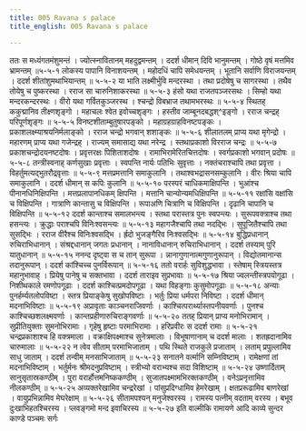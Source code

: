 ```yaml
---
title: 005 Ravana s palace
title_english: 005 Ravana s palace

---
```

<div class="audioEmbed"  caption="श्रीराम-हरिसीताराममूर्ति-घनपाठिभ्यां वचनम्" src="https://archive.org/download/Ramayana-recitation-Sriram-harisItArAmamUrti-Ghanapaati-v2/Kanda_5/Kanda_5_SK-005-Ravana_s_palace.mp3"></div>
ततः स मध्यंगतमंशुमन्तं ।  
ज्योत्स्नावितानम् महदुद्वमन्तम् ।  
ददर्श धीमान् दिवि भानुमन्तम् ।  
गोष्ठे वृषं मत्तमिव भ्रामन्तम् ॥५-५-१  
लोकस्य पापानि विनाशयन्तम् ।  
महोदधिं चापि समेधयन्तम् ।  
भूतानि सर्वाणि विराजयन्तम् ।  
ददर्श शीतांशुमथाभियान्तम् ॥ ५-५-२  
या भाति लक्ष्मीर्भुवि मन्दरस्था ।  
तथा प्रदोषेषु च सागरस्था ।  
तथैव तोयेषु च पुष्करस्था ।  
रराज सा चारुनिशाकरस्था ॥ ५-५-३  
हंसो यथा राजतपञ्जरसथः ।  
सिम्हो यथा मन्दरकन्दरस्थः ।  
वीरो यथा गर्वितकुञ्जरस्थ ।  
श्चन्द्रो विबभ्राज तथामभरस्थः ॥ ५-५-४  
स्थितह् ककुद्मानिव तीक्ष्णशृङ्गो ।  
महाचलः श्वेत इवोच्चशृङ्गः ।  
हस्तीव जाम्बूनदबद्धश्^इङ्गो ।  
रराज चन्द्रह् परिपूर्णशृङ्गः ॥ ५-५-५  
विनष्टशीताम्बुतुषारपङ्को ।  
महाग्रहग्राहविनष्टपङ्कः ।  
प्रकाशलक्ष्म्याश्रयनिर्मलाङ्को ।  
रराज चन्द्रो भगवान् शशाङ्कः ॥ ५-५-६  
शीलातलम् प्राप्य यथा मृगेन्द्रो ।  
महारणम् प्राप्य यथा गजेन्द्रह् ।  
राज्यम् समासाद्य यथा नरेन्द्र ।  
स्तथाप्रकाशो विरराज चन्द्रः ॥ ५-५-७  
प्रकाशचन्द्रोदयनष्टदोषः ।  
प्रवृत्तरक्षः पिशिताशदोषः ।  
रामाभिरामेरितचित्तदोषः ।  
स्वर्गप्रकाशो भगवान् प्रदोषः ॥ ५-५-८  
तन्त्रीस्वनाह् कर्णसुखाः प्रवृत्ताः ।  
स्वपन्ति नार्यः पतिभिः सुवृत्ताः ।  
नक्तंचराश्चापि तथा प्रवृत्ता ।  
विहर्तुमत्यद्भुतरौद्रवृत्ताः ॥ ५-५-९  
मत्तप्रमत्तानि समाकुलानि ।  
तथाश्वभद्रासनसम्कुलानि ।  
वीरः श्रिया चापि समाकुलानि ।  
ददर्श धीमान् स कपिः कुलानि ॥ ५-५-१०  
परस्परं चाधिकमाक्षिपन्ति ।  
भुआंश्च पीनानधिनिक्षिपन्ति ।  
मत्तप्रलापानधिकम् क्षिपन्ति ।  
मत्तानि चान्योन्यमधिक्षिपन्ति ॥ ५-५-११  
रक्षांसि वक्षांसि च विक्षिपन्ति ।  
गात्राणि कान्तासु च विक्षिपन्ति ।  
रूपाअणि चित्राणि च विक्षिपन्ति ।  
दृढानि चापानि च विक्षिपन्ति ॥ ५-५-१२  
ददर्श कान्ताश्च समालभन्त्य ।  
स्तथा परास्तत्र पुनः स्वपन्त्यः ।  
सुरूपवक्त्राश्च तथा हसन्त्यः ।  
क्रुद्धाः पराश्चपि विनिःश्वसन्त्यः ॥ ५-५-१३  
महागजैश्चापि तथा नदद्भिः ।  
सुपूजितैश्चापि तथा सुसद्भिः ।  
रराज वीरैश्च विनिःश्वसद्भि ।  
र्ह्रदो भुजङ्गैरिव निःश्वसद्भिः ॥ ५-५-१४  
बुद्धिप्रधानान् रुचिराभिधानान् ।  
संश्रद्दधानान् जगतः प्रधानान् ।  
नानाविधानान् रुचिराभिधानान् ।  
ददर्श तस्याम् पुरि यातुधानान् ॥ ५-५-१५  
ननन्द दृष्ट्वा स च तान् सुरूपा ।  
न्नानागुणानात्मगुणानुरूपान् ।  
विद्योतमानान्स तदानुरूपान् ।  
ददर्श कांश्चिच्च पुनर्विरूपान् ॥ ५-५-१६  
ततो वरार्हः सुविशुद्धभावा ।  
स्तेषाम् स्त्रियस्तत्र महानुभावाह् ।  
प्रियेषु पानेषु च सक्तभावा ।  
ददर्श ताराइव सुप्रभावाः ॥ ५-५-१७  
श्रिया ज्वलन्तीस्त्रपयोगूढा ।  
निशीथकाले रमणोपगूढाः ।  
ददर्श काश्चित्प्रमदोपगूढा ।  
यथा विहङ्गाः कुसुमोपगूढाः ॥ ५-५-१८  
अन्याः पुनर्हर्म्यतलोपविष्टा ।  
स्तत्र प्रियाङ्केषु सुखोपविष्टाः ।  
भर्तुः प्रिया धर्मपरा निविष्टा ।  
ददर्श धीमान् मदनाभिविष्टाः ॥ ५-५-१९  
अप्रावृताः काञ्चनराजिवर्णाः ।  
काश्चित्परार्थ्यास्तपनीयवर्णाः ।  
पुनश्च काश्चिच्छशलक्ष्मवर्णाः ।  
कान्तप्रहीणारुचिराङ्गवर्णाः ॥ ५-५-२०  
ततह् प्रियान् प्राप्य मनोभिरामान् ।  
सुप्रीतियुक्ताः सुमनोभिरामाः ।  
गृहेषु हृष्टाः परमाभिरामाः ।  
हरिप्रवीरः स ददर्श रामाः ॥ ५-५-२१  
चन्द्रप्रकाशाश्च हि वक्त्रमाला ।  
वक्राक्षिपक्ष्माश्च सुनेत्रमालाः ।  
विभूषाणानाम् च ददर्श मालाः ।  
शतह्रदानामिव चारुमालाः ॥ ५-५-२२  
न त्वेव सीताम् परमाभिजाताम् ।  
पथि स्थिते राजकुले प्रजाताम् ।  
लताम् प्रपुल्लामिव साधु जाताम् ।  
ददर्श तन्वीम् मनसाभिजाताम् ॥ ५-५-२३  
सनातने वर्त्मानि सम्निविष्टाम् ।  
रामेक्षणां तां मदनाभिविष्टाम् ।  
भर्तुर्मनः श्रीमदनुप्रविष्टाम् ।  
स्त्रीभ्यो वराभ्यश्च सदा विशिष्टाम् ॥ ५-५-२४  
उष्णार्दिताम् सानुसृतास्रकण्ठीम् ।  
पुरा वरार्होत्तमनिष्ककण्ठीम् ।  
सुजातपक्ष्मामभिरक्तकण्ठीम् ।  
वनेऽप्रनृत्तामिव नीलकण्ठीम् ॥ ५-५-२५  
अव्यक्तरेखामिव चन्द्ररेखां ।  
पांसुप्रदिग्धामिव हेमरेखाम् ।  
क्षतप्ररूढामिव बाणरेखां ।  
वायुप्रभिन्नामिव मेघरेक्षाम् ॥ ५-५-२६  
सीतामपश्यन् मनुजेश्वरस्य ।  
रामस्य पत्नीम् वदताम् वरस्य ।  
बभूव दुःखाभिहतश्चिरस्य ।  
प्लवङ्गमो मन्द इवाचिरस्य ॥ ५-५-२७  
इति वाल्मीकि रामायणे आदि काव्ये सुन्दर काण्डे पञ्चमः सर्गः